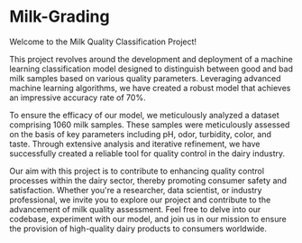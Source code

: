 # Milk-Grading

Welcome to the Milk Quality Classification Project!

This project revolves around the development and deployment of a machine learning classification model designed to distinguish between good and bad milk samples based on various quality parameters. Leveraging advanced machine learning algorithms, we have created a robust model that achieves an impressive accuracy rate of 70%.

To ensure the efficacy of our model, we meticulously analyzed a dataset comprising 1060 milk samples. These samples were meticulously assessed on the basis of key parameters including pH, odor, turbidity, color, and taste. Through extensive analysis and iterative refinement, we have successfully created a reliable tool for quality control in the dairy industry.

Our aim with this project is to contribute to enhancing quality control processes within the dairy sector, thereby promoting consumer safety and satisfaction. Whether you're a researcher, data scientist, or industry professional, we invite you to explore our project and contribute to the advancement of milk quality assessment. Feel free to delve into our codebase, experiment with our model, and join us in our mission to ensure the provision of high-quality dairy products to consumers worldwide.
